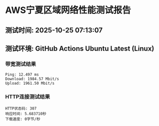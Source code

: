 # AWS宁夏区域网络性能测试报告
## 测试时间: 2025-10-25 07:13:07
## 测试环境: GitHub Actions Ubuntu Latest (Linux)

### 带宽测试结果
```
Ping: 12.497 ms
Download: 1984.57 Mbit/s
Upload: 1961.50 Mbit/s
```

### HTTP连接测试结果
```
HTTP状态码: 307
响应时间: 5.683710秒
下载速度: 0字节/秒
```

